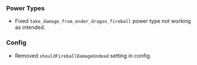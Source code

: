 ### Power Types
- Fixed `take_damage_from_ender_dragon_fireball` power type not working as intended.

### Config
- Removed `shouldFireballDamageUndead` setting in config.